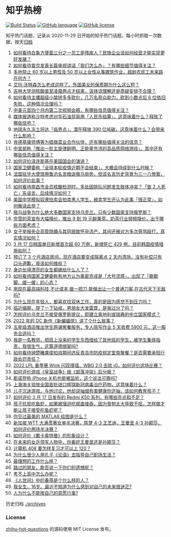 # 知乎热榜
[![Build Status](https://github.com/ToWeLong/zhihu-hot-questions/workflows/CI/badge.svg)](https://github.com/ToWeLong/zhihu-hot-questions/actions)
[![GitHub language](https://img.shields.io/badge/language-golang-orange.svg)](https://golang.org/)
[![GitHub license](https://img.shields.io/github/license/ToWeLong/zhihu-hot-questions)](https://github.com/ToWeLong/zhihu-hot-questions/blob/main/LICENSE)

知乎热门话题，记录从 2020-11-29 日开始的知乎热门话题。每小时抓取一次数据，按天[归档](./archives)

<!-- BEGIN -->

1. [如何看待白象方便面三分之一员工是残疾人？民族企业该如何经营才能实现更好发展？](https://www.zhihu.com/question/522615479)
1. [如何看待普京发表长篇电视讲话「我们怎么办」？有哪些细节值得关注？](https://www.zhihu.com/question/522655243)
1. [多地禁止 60 岁以上男性及 50 岁以上女性从事建筑作业，超龄农民工未来路在何方？](https://www.zhihu.com/question/522642538)
1. [艾玛·沃特森怎么老成这样了，外国美女的保质期为什么这么短？](https://www.zhihu.com/question/522125274)
1. [吉林大学测核酸直至凌晨两点才结束，该体谅理解还是质疑安排不合理？](https://www.zhihu.com/question/521404400)
1. [如何看待主播超级小桀拼多多砍价，几万名观众助力，砍到小数点后  6 位依旧失败，这种情况合理吗？](https://www.zhihu.com/question/522686785)
1. [中美元首四个月内第二次视频会晤，有哪些信息值得关注？](https://www.zhihu.com/question/522745341)
1. [媒体报道称沙特考虑对华石油贸易用「人民币结算」，这意味着什么？释放了哪些信号？](https://www.zhihu.com/question/522228456)
1. [地球永久冻土将达「临界点」，潜在释放 390 亿吨碳，这意味着什么？会带来什么影响？](https://www.zhihu.com/question/522432973)
1. [肯德基康师傅等为插旗菜业合作伙伴，还有哪些值得关注的信息？](https://www.zhihu.com/question/522139750)
1. [中宣部称「推出一批主旋律鲜明、正能量充沛的高品质网络游戏」，其中还有哪些信息值得关注？](https://www.zhihu.com/question/521886081)
1. [如何评价泽连斯基在美国国会的演讲？](https://www.zhihu.com/question/522475176)
1. [国家卫健委称「全球本轮疫情近期不会结束」，大概会持续到什么时候？](https://www.zhihu.com/question/522675968)
1. [法国驻华大使馆用鲁迅名言暗讽俄乌局势，但该名言历史背景为三一八惨案，如何评价此事？](https://www.zhihu.com/question/522315397)
1. [如何看待南昌市全员核酸检测时，多处因排队问题发生肢体冲突？「致 2 人死亡」系谣言，后续情况如何？](https://www.zhihu.com/question/522550499)
1. [美国中学模拟奴隶拍卖会拍卖黑人学生，被卖学生还认为此事「很正常」，如何解读此举？](https://www.zhihu.com/question/522642649)
1. [俄乌战争为什么绝大多数国家支持乌克兰，只有少数国家支持俄罗斯？](https://www.zhihu.com/question/522612222)
1. [奈雪的茶宣布大幅降价，推出 9 到 19 元鲜果茶，奶茶行业频频降价，出于哪些方面考虑？](https://www.zhihu.com/question/522455785)
1. [女子举报央企高管隐婚与其同居致怀孕流产，其间还被对方多次辱骂殴打，真实情况如何？](https://www.zhihu.com/question/522411388)
1. [3 月 17 日韩国单日新增首次超 60 万例，新增死亡 429 例，目前韩国疫情措施如何？](https://www.zhihu.com/question/522420629)
1. [预订了 3 个月酒店房间，现在酒店要变成隔离点 2 天内清场，没有补偿只有口头道歉，我该如何维权？](https://www.zhihu.com/question/522503065)
1. [身边长得漂亮的女生都嫁给什么人了？](https://www.zhihu.com/question/26479097)
1. [如何看待国家卫健委称有地方认为奥密克戎是「大号流感」，出现了「歇歇脚、缓一缓」的心态？](https://www.zhihu.com/question/522676609)
1. [用现在最高端科技,不计成本,做一把刀,能做出让一个普通刀客,在古代天下无敌吗?](https://www.zhihu.com/question/522476766)
1. [为什么现在年轻人，都喜欢找双休工作，真的是因为感觉不到压力吗？](https://www.zhihu.com/question/522239848)
1. [临近婚期，提了一下钻戒，男朋友大发雷霆，是我过分了吗？](https://www.zhihu.com/question/522616567)
1. [怎样评价乌克兰不接受俄罗斯提议，即建立奥地利或瑞典的中立国家模式？](https://www.zhihu.com/question/522336071)
1. [2022 年的 DC 新作《新蝙蝠侠》讲了个什么故事？](https://www.zhihu.com/question/519952315)
1. [五星级酒店推出学生网课套餐服务，专人陪写作业 5 天收费 5900 元，这一服务合适吗？](https://www.zhihu.com/question/522640373)
1. [我是一名教师，把班上没来的学生东西借给了其他班的学生，被学生集体指责，我很生气，这算道德绑架吗?](https://www.zhihu.com/question/521987590)
1. [如何看待钟楚曦龚俊拍戏期间违反青岛市防疫规定堂食聚餐？是否需要承担行政处罚责任？](https://www.zhihu.com/question/522526752)
1. [2022 LPL 春季赛 Wink 闪现撞墙，WBG 2:0 击败 iG，如何评价这场比赛？](https://www.zhihu.com/question/522713517)
1. [如何评价游戏《皇室战争》继《部落冲突》后分服？](https://www.zhihu.com/question/520641337)
1. [斯诺登称 iPhone 关机也能被监听，这个说法可靠吗?](https://www.zhihu.com/question/24251918)
1. [上海海关验放全国首批进口辉瑞新冠病毒治疗药物，这意味着什么？](https://www.zhihu.com/question/522661972)
1. [儿子沉迷游戏，与他讨论，他却说抽烟有害健康你还抽，该如何教育孩子？](https://www.zhihu.com/question/477388387)
1. [如何评价 3 月 17 日发布的 Redmi K50 系列，有哪些亮点和不足？](https://www.zhihu.com/question/522104256)
1. [孩子抗拒吃鱼虾，如果被强迫吃就直接吞，因为食物太大导致干呕，怎样做才能让孩子接受吃鱼虾呢？](https://www.zhihu.com/question/521803345)
1. [你见过最美的 MATLAB 绘图是什么？](https://www.zhihu.com/question/43309577)
1. [新加坡 WTT 大满贯赛女单半决赛，陈梦 4-3 王艺迪、王曼昱 4-3 孙颖莎，如何评价两场半决赛？](https://www.zhihu.com/question/522727695)
1. [如何评价《戴卡奥特曼》的形象设计？](https://www.zhihu.com/question/522571705)
1. [在未来的女乒领军人物中，你看好王曼昱还是孙颖莎？](https://www.zhihu.com/question/489019370)
1. [计算机 408 要怎样复习才可以上 120？](https://www.zhihu.com/question/379215729)
1. [为什么很少人用孔子《论语》去指导自己职场生活？](https://www.zhihu.com/question/521812481)
1. [最理想的工作什么样？](https://www.zhihu.com/question/522114592)
1. [路过的朋友，能否说一下你们的遗憾呢？](https://www.zhihu.com/question/522230474)
1. [考不上高中怎么办呢？](https://www.zhihu.com/question/522460371)
1. [《人世间》中的春燕是个什么样的人？](https://www.zhihu.com/question/519497566)
1. [我女生，16岁。最近不知道为什么感到对自己的未来很迷茫?](https://www.zhihu.com/question/522659612)
1. [人为什么不能按自己的意愿行事?](https://www.zhihu.com/question/522498348)

<!-- END -->

历史归档 [./archives](./archives)


### License
[zhihu-hot-questions](https://github.com/towelong/zhihu-hot-questions) 的源码使用 MIT License 发布。
